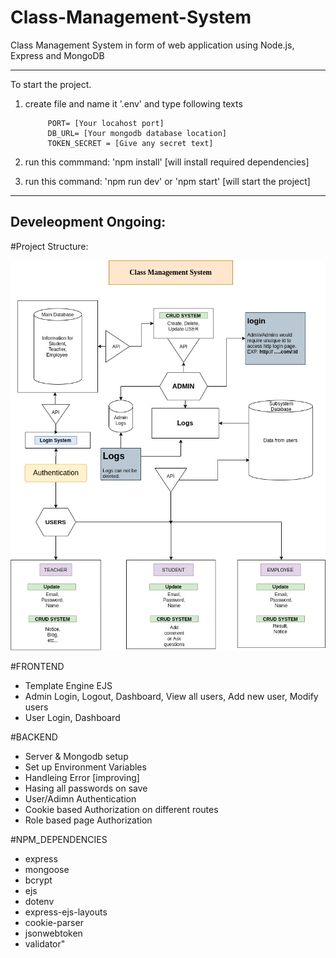 # Class-Management-System

Class Management System in form of web application using Node.js, Express and MongoDB

*************************
To start the project.

1. create file and name it '.env' and type following texts

            PORT= [Your locahost port]
            DB_URL= [Your mongodb database location]
            TOKEN_SECRET = [Give any secret text]
 
 2. run this commmand: 'npm install'  [will install required dependencies]
 
 3. run this command: 'npm run dev' or 'npm start'  [will start the project]
 
*************************

Develeopment Ongoing:
--------------------

#Project Structure: 

![](public/CMS_diagram.jpg)


#FRONTEND
- Template Engine EJS
- Admin Login, Logout, Dashboard, View all users, Add new user, Modify users
- User Login, Dashboard

#BACKEND
- Server & Mongodb setup
- Set up Environment Variables
- Handleing Error [improving]
- Hasing all passwords on save
- User/Adimn Authentication
- Cookie based Authorization on different routes
- Role based page Authorization

#NPM_DEPENDENCIES

- express
- mongoose
- bcrypt
- ejs
- dotenv
- express-ejs-layouts
- cookie-parser
- jsonwebtoken
- validator"
